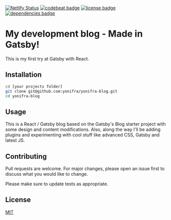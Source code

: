 [![Netlify Status](https://api.netlify.com/api/v1/badges/43aec34d-725b-4d45-a3e9-4d1ef8b6e57d/deploy-status)](https://app.netlify.com/sites/infallible-carson-4428d0/deploys)
[![codebeat badge](https://codebeat.co/badges/e501e051-b059-4a45-831c-908f8c6021a0)](https://codebeat.co/projects/github-com-yonifra-yonifra-blog-master)
[![license badge](https://img.shields.io/badge/license-MIT-green)](https://img.shields.io/badge/license-MIT-green)
[![dependencies badge](https://img.shields.io/david/yonifra/yonifra-blog)](https://img.shields.io/david/yonifra/yonifra-blog)

# My development blog - Made in Gatsby!

This is my first try at Gatsby with React.

## Installation

```bash
cd [your projects folder]
git clone git@github.com:yonifra/yonifra-blog.git
cd yonifra-blog
```

## Usage
This is a React / Gatsby blog based on the Gatsby's Blog starter project with some design and content modifications. Also, along the way I'll be adding plugins and experimenting with cool stuff like advanced CSS, Gatsby and latest JS.

## Contributing
Pull requests are welcome. For major changes, please open an issue first to discuss what you would like to change.

Please make sure to update tests as appropriate.

## License
[MIT](https://choosealicense.com/licenses/mit/)
